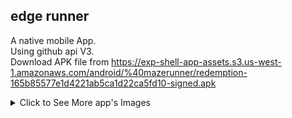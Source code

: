 ## edge runner  
A native mobile App.      
Using github api V3.    
Download APK file from https://exp-shell-app-assets.s3.us-west-1.amazonaws.com/android/%40mazerunner/redemption-165b85577e1d4221ab5ca1d22ca5fd10-signed.apk



<details>
  <summary>Click to See More app's Images</summary>
 <img src="https://i.ibb.co/2ctJtmY/Whats-App-Image-2020-05-13-at-11-16-23.jpg" alt="Whats-App-Image-2020-05-13-at-11-16-23" border="2"  width="200px">
<img src="https://i.ibb.co/BZpSKYB/Whats-App-Image-2020-05-13-at-11-16-23-1.jpg" alt="Whats-App-Image-2020-05-13-at-11-16-23-1" border="2"  width="200px">
<img src="https://i.ibb.co/Kwxdy83/Whats-App-Image-2020-05-13-at-11-16-23-2.jpg" alt="Whats-App-Image-2020-05-13-at-11-16-23-2" border="2" width="200px">
<img src="https://i.ibb.co/wcf0h4Q/Whats-App-Image-2020-05-13-at-11-16-23-3.jpg" alt="Whats-App-Image-2020-05-13-at-11-16-23-3" border="2"  width="200px">
<img src="https://i.ibb.co/6vNHByz/Whats-App-Image-2020-04-22-at-22-07-12.jpg" alt="Whats-App-Image-2020-04-22-at-22-07-12" border="0" width="200px">
<img src="https://i.ibb.co/j6Dp2sH/Whats-App-Image-2020-04-22-at-22-07-12-1.jpg" alt="Whats-App-Image-2020-04-22-at-22-07-12-1" border="0" width="200px">
<img src="https://i.ibb.co/gP0ZhL0/Whats-App-Image-2020-04-22-at-22-07-12-2.jpg" alt="Whats-App-Image-2020-04-22-at-22-07-12-2" border="0" width="200px">
<img src="https://i.ibb.co/k3N4GNP/Whats-App-Image-2020-04-22-at-22-07-15-2.jpg" alt="Whats-App-Image-2020-04-22-at-22-07-15-2" border="0" width="200px">
</details>
